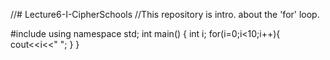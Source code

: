 //# Lecture6-I-CipherSchools
//This repository is intro. about the 'for' loop.



#include<iostream>
using namespace std;
int main()
{
int i;
for(i=0;i<10;i++){
cout<<i<<" ";
}
}
